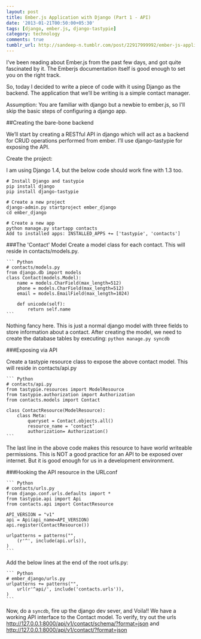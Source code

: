 ```yaml
---
layout: post
title: Ember.js Application with Django (Part 1 - API)
date: '2013-01-21T00:50:00+05:30'
tags: [django, ember.js, django-tastypie]
category: technology
comments: true
tumblr_url: http://sandeep-n.tumblr.com/post/22917999992/ember-js-application-with-django-part-1-api
---
```

I’ve been reading about Ember.js from the past few days, and got quite fascinated by it. The Emberjs documentation itself is good enough to set you on the right track.

So, today I decided to write a piece of code with it using Django as the backend. The application that we’ll be writing is a simple contact manager.

Assumption: You are familiar with django but a newbie to ember.js, so I'll skip the basic steps of configuring a django app.

<!--more-->
##Creating the bare-bone backend

We’ll start by creating a RESTful API in django which will act as a backend for CRUD operations performed from ember. I’ll use django-tastypie for exposing the API.

Create the project:

I am using Django 1.4, but the below code should work fine with 1.3 too.

    # Install Django and tastypie
    pip install django
    pip install django-tastypie

    # Create a new project
    django-admin.py startproject ember_django
    cd ember_django

    # Create a new app
    python manage.py startapp contacts
    Add to installed apps: INSTALLED_APPS += ['tastypie', 'contacts']


###The 'Contact' Model
Create a model class for each contact. This will reside in contacts/models.py.

    ``` Python
    # contacts/models.py
    from django.db import models
    class Contact(models.Model):
        name = models.CharField(max_length=512)
        phone = models.CharField(max_length=512)
        email = models.EmailField(max_length=1024)

        def unicode(self):
            return self.name
    ```

Nothing fancy here. This is just a normal django model with three fields to store information about a contact. After creating the model, we need to create the database tables by executing: `python manage.py syncdb`

###Exposing via API

Create a tastypie resource class to expose the above contact model. This will reside in contacts/api.py

    ``` Python
    # contacts/api.py
    from tastypie.resources import ModelResource
    from tastypie.authorization import Authorization
    from contacts.models import Contact

    class ContactResource(ModelResource):
        class Meta:
            queryset = Contact.objects.all()
            resource_name = ‘contact’
            authorization= Authorization()
    ```

The last line in the above code makes this resource to have world writeable permissions. This is NOT a good practice for an API to be exposed over internet. But it is good enough for us in a development environment.

###Hooking the API resource in the URLconf

    ``` Python
    # contacts/urls.py
    from django.conf.urls.defaults import *
    from tastypie.api import Api 
    from contacts.api import ContactResource

    API_VERSION = "v1"
    api = Api(api_name=API_VERSION)
    api.register(ContactResource())

    urlpatterns = patterns("",
        (r'^', include(api.urls)),
    )
    ```

Add the below lines at the end of the root urls.py:

    ``` Python
    # ember_django/urls.py
    urlpatterns += patterns("",
        url(r'^api/', include('contacts.urls')),
    )
    ```

Now, do a `syncdb`, fire up the django dev sever, and Voila!! We have a working API interface to the Contact model.
To verify, try out the urls http://127.0.0.1:8000/api/v1/contact/schema/?format=json and http://127.0.0.1:8000/api/v1/contact/?format=json
